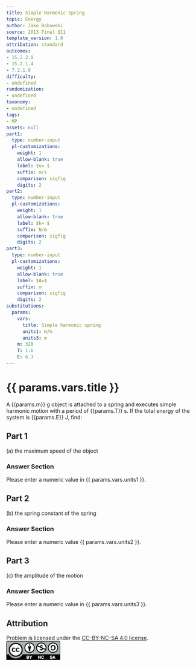 ```yaml
---
title: Simple Harmonic Spring
topic: Energy
author: Jake Bobowski
source: 2013 Final Q11
template_version: 1.0
attribution: standard
outcomes:
- 15.2.2.0
- 15.2.1.4
- 7.2.1.0
difficulty:
- undefined
randomization:
- undefined
taxonomy:
- undefined
tags:
- MP
assets: null
part1:
  type: number-input
  pl-customizations:
    weight: 1
    allow-blank: true
    label: $v= $
    suffix: m/s
    comparison: sigfig
    digits: 2
part2:
  type: number-input
  pl-customizations:
    weight: 1
    allow-blank: true
    label: $k= $
    suffix: N/m
    comparison: sigfig
    digits: 2
part3:
  type: number-input
  pl-customizations:
    weight: 1
    allow-blank: true
    label: $A=$
    suffix: m
    comparison: sigfig
    digits: 2
substitutions:
  params:
    vars:
      title: Simple harmonic spring
      units1: N/m
      units3: m
    m: 328
    T: 1.6
    E: 6.3
---
```

# {{ params.vars.title }}
A {{params.m}} g object is attached to a spring and executes simple harmonic motion with a period of {{params.T}} s.
If the total energy of the system is {{params.E}} J, find:
## Part 1

(a) the maximum speed of the object

### Answer Section

Please enter a numeric value in {{ params.vars.units1 }}.
## Part 2

(b) the spring constant of the spring

### Answer Section

Please enter a numeric value {{ params.vars.units2 }}.
## Part 3

(c) the amplitude of the motion

### Answer Section

Please enter a numeric value in {{ params.vars.units3 }}.

## Attribution

Problem is licensed under the [CC-BY-NC-SA 4.0 license](https://creativecommons.org/licenses/by-nc-sa/4.0/).<br> ![The Creative Commons 4.0 license requiring attribution-BY, non-commercial-NC, and share-alike-SA license.](https://raw.githubusercontent.com/firasm/bits/master/by-nc-sa.png)